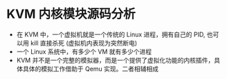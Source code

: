 # KVM 内核模块源码分析

* 在 KVM 中，一个虚拟机就是一个传统的 Linux 进程，拥有自己的 PID, 也可以用 kill 直接杀死 (虚拟机内表现为突然断电)
* 一个 Linux 系统中，有多少个 VM 就有多少个进程
* KVM 并不是一个完整的模拟器，而是一个提供了虚拟化功能的内核插件，具体具体的模拟工作借助于 Qemu 实现。二者相辅相成
